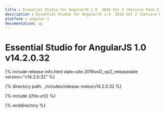 ```yaml
---
title : Essential Studio for AngularJS 1.0  2016 Vol 2 (Service Pack 2)Release Notes
description : Essential Studio for AngularJS 1.0  2016 Vol 2 (Service Pack 2)Release Notes
platform : angular-1
documentation: ug
---
```


# Essential Studio for AngularJS 1.0 v14.2.0.32

{% include release-info.html date=site.2016vol2_sp2_releasedate version="v14.2.0.32" %} 

{% directory path: _includes/release-notes/v14.2.0.32 %}

{% include {{file.url}} %}

{% enddirectory %}